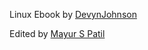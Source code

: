Linux Ebook by [DevynJohnson](https://www.linkedin.com/in/devyncjohnson/)

Edited by [Mayur S Patil](https://www.linkedin.com/in/mayurpatil7/)
